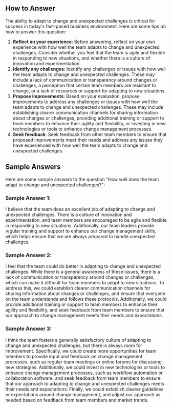 

How to Answer
-------------

The ability to adapt to change and unexpected challenges is critical for success in today's fast-paced business environment. Here are some tips on how to answer this question:

1. **Reflect on your experience**: Before answering, reflect on your own experience with how well the team adapts to change and unexpected challenges. Consider whether you feel that the team is agile and flexible in responding to new situations, and whether there is a culture of innovation and experimentation.
2. **Identify any challenges**: Identify any challenges or issues with how well the team adapts to change and unexpected challenges. These may include a lack of communication or transparency around changes or challenges, a perception that certain team members are resistant to change, or a lack of resources or support for adapting to new situations.
3. **Propose improvements**: Based on your evaluation, propose improvements to address any challenges or issues with how well the team adapts to change and unexpected challenges. These may include establishing clearer communication channels for sharing information about changes or challenges, providing additional training or support to team members to enhance their agility and flexibility, or investing in new technologies or tools to enhance change management processes.
4. **Seek feedback**: Seek feedback from other team members to ensure that proposed improvements meet their needs and address any issues they have experienced with how well the team adapts to change and unexpected challenges.

Sample Answers
--------------

Here are some sample answers to the question "How well does the team adapt to change and unexpected challenges?":

### Sample Answer 1:

I believe that the team does an excellent job of adapting to change and unexpected challenges. There is a culture of innovation and experimentation, and team members are encouraged to be agile and flexible in responding to new situations. Additionally, our team leaders provide regular training and support to enhance our change management skills, which helps ensure that we are always prepared to handle unexpected challenges.

### Sample Answer 2:

I feel that the team could do better in adapting to change and unexpected challenges. While there is a general awareness of these issues, there is a lack of communication or transparency around changes or challenges, which can make it difficult for team members to adapt to new situations. To address this, we could establish clearer communication channels for sharing information about changes or challenges, and ensure that everyone on the team understands and follows these protocols. Additionally, we could provide additional training or support to team members to enhance their agility and flexibility, and seek feedback from team members to ensure that our approach to change management meets their needs and expectations.

### Sample Answer 3:

I think the team fosters a generally satisfactory culture of adapting to change and unexpected challenges, but there is always room for improvement. Specifically, we could create more opportunities for team members to provide input and feedback on change management processes, such as regular team meetings or online forums for discussing new strategies. Additionally, we could invest in new technologies or tools to enhance change management processes, such as workflow automation or collaboration software, and seek feedback from team members to ensure that our approach to adapting to change and unexpected challenges meets their needs and expectations. Finally, we could establish clearer guidelines or expectations around change management, and adjust our approach as needed based on feedback from team members and market trends.
